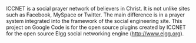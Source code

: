 ICCNET is a social prayer network of believers in Christ. It is not unlike sites such as Facebook, MySpace or Twitter. The main difference is in a prayer system integrated into the framework of the social engineering site. This project on Google Code is for the open source plugins created by ICCNET for the open source Elgg social networking engine (http://www.elgg.org).